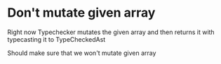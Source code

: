 # Don't mutate given array

Right now Typechecker mutates the given array and then returns it with typecasting it to TypeCheckedAst

Should make sure that we won't mutate given array
